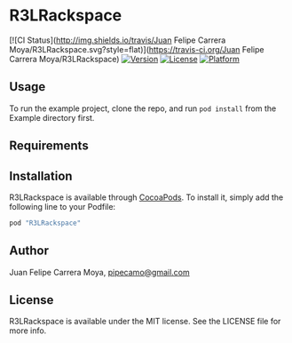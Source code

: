 # R3LRackspace

[![CI Status](http://img.shields.io/travis/Juan Felipe Carrera Moya/R3LRackspace.svg?style=flat)](https://travis-ci.org/Juan Felipe Carrera Moya/R3LRackspace)
[![Version](https://img.shields.io/cocoapods/v/R3LRackspace.svg?style=flat)](http://cocoapods.org/pods/R3LRackspace)
[![License](https://img.shields.io/cocoapods/l/R3LRackspace.svg?style=flat)](http://cocoapods.org/pods/R3LRackspace)
[![Platform](https://img.shields.io/cocoapods/p/R3LRackspace.svg?style=flat)](http://cocoapods.org/pods/R3LRackspace)

## Usage

To run the example project, clone the repo, and run `pod install` from the Example directory first.

## Requirements

## Installation

R3LRackspace is available through [CocoaPods](http://cocoapods.org). To install
it, simply add the following line to your Podfile:

```ruby
pod "R3LRackspace"
```

## Author

Juan Felipe Carrera Moya, pipecamo@gmail.com

## License

R3LRackspace is available under the MIT license. See the LICENSE file for more info.
